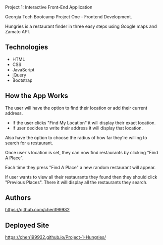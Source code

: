  Project 1: Interactive Front-End Application

Georgia Tech Bootcamp Project One - Frontend Development. 

Hungries is a restaurant finder in three easy steps using Google maps and Zamato API.


## Technologies

* HTML
* CSS
* JavaScript
* jQuery
* Bootstrap

## How the App Works

The user will have the option to find their location or add their current address.
* If the user clicks "Find My Location" it will display their exact location.
* If user decides to write their address it will display that location.


Also have the option to choose the radius of how far they're willing to search for a restaurant.

Once user's location is set, they can now find restaurants by clicking "Find A Place".

Each time they press "Find A Place" a new random restaurant will appear.


If user wants to view all their restaurants they found then they should click "Previous Places". There it will display all
the restaurants they search.


## Authors
https://github.com/chen199932

## Deployed Site
https://chen199932.github.io/Project-1-Hungries/


